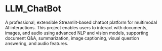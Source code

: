 # LLM_ChatBot
A professional, extensible Streamlit-based chatbot platform for multimodal AI interactions. This project enables users to interact with documents, images, and audio using advanced NLP and vision models, supporting document Q&amp;A, summarization, image captioning, visual question answering, and audio features.
